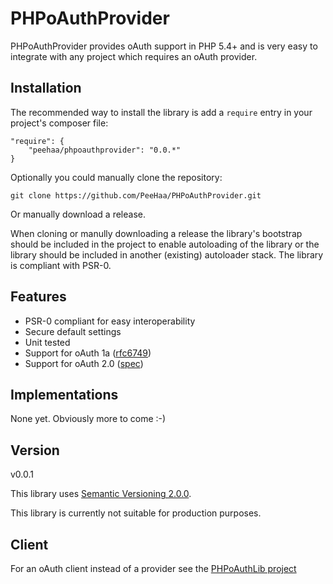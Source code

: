 PHPoAuthProvider
=

PHPoAuthProvider provides oAuth support in PHP 5.4+ and is very easy to integrate with any project which requires an oAuth provider.

Installation
-

The recommended way to install the library is add a `require` entry in your project's composer file:

    "require": {
        "peehaa/phpoauthprovider": "0.0.*"
    }

Optionally you could manually clone the repository:

    git clone https://github.com/PeeHaa/PHPoAuthProvider.git

Or manually download a release.

When cloning or manully downloading a release the library's bootstrap should be included in the project to enable autoloading of the library or the library should be included in another (existing) autoloader stack. The library is compliant with PSR-0.

Features
-

- PSR-0 compliant for easy interoperability
- Secure default settings
- Unit tested
- Support for oAuth 1a ([rfc6749][rfc6749])
- Support for oAuth 2.0 ([spec][oauth1a-spec])

Implementations
-

None yet. Obviously more to come :-)

Version
-

v0.0.1

This library uses [Semantic Versioning 2.0.0][semver].

This library is currently not suitable for production purposes.

Client
-

For an oAuth client instead of a provider see the [PHPoAuthLib project][phpoauthlib]

[phpoauthlib]: https://github.com/Lusitanian/PHPoAuthLib
[rfc6749]: http://tools.ietf.org/html/rfc6749
[oauth1a-spec]: http://oauth.net/core/1.0a/
[semver]: http://semver.org/
